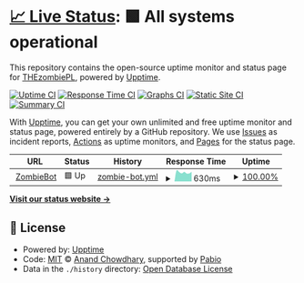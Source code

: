 # [📈 Live Status](https://THEzombiePL.github.io/status): <!--live status--> **🟩 All systems operational**

This repository contains the open-source uptime monitor and status page for [THEzombiePL](thezombiepl.github.io), powered by [Upptime](https://github.com/upptime/upptime).

[![Uptime CI](https://github.com/THEzombiePL/status/workflows/Uptime%20CI/badge.svg)](https://github.com/THEzombiePL/status/actions?query=workflow%3A%22Uptime+CI%22)
[![Response Time CI](https://github.com/THEzombiePL/status/workflows/Response%20Time%20CI/badge.svg)](https://github.com/THEzombiePL/status/actions?query=workflow%3A%22Response+Time+CI%22)
[![Graphs CI](https://github.com/THEzombiePL/status/workflows/Graphs%20CI/badge.svg)](https://github.com/THEzombiePL/status/actions?query=workflow%3A%22Graphs+CI%22)
[![Static Site CI](https://github.com/THEzombiePL/status/workflows/Static%20Site%20CI/badge.svg)](https://github.com/THEzombiePL/status/actions?query=workflow%3A%22Static+Site+CI%22)
[![Summary CI](https://github.com/THEzombiePL/status/workflows/Summary%20CI/badge.svg)](https://github.com/THEzombiePL/status/actions?query=workflow%3A%22Summary+CI%22)

With [Upptime](https://upptime.js.org), you can get your own unlimited and free uptime monitor and status page, powered entirely by a GitHub repository. We use [Issues](https://github.com/THEzombiePL/status/issues) as incident reports, [Actions](https://github.com/THEzombiePL/status/actions) as uptime monitors, and [Pages](https://THEzombiePL.github.io/status) for the status page.

<!--start: status pages-->
<!-- This summary is generated by Upptime (https://github.com/upptime/upptime) -->
<!-- Do not edit this manually, your changes will be overwritten -->
<!-- prettier-ignore -->
| URL | Status | History | Response Time | Uptime |
| --- | ------ | ------- | ------------- | ------ |
| <img alt="" src="https://icons.duckduckgo.com/ip3/zombiebot.pl.ico" height="13"> [ZombieBot](https://zombiebot.pl) | 🟩 Up | [zombie-bot.yml](https://github.com/THEzombiePL/status/commits/HEAD/history/zombie-bot.yml) | <details><summary><img alt="Response time graph" src="./graphs/zombie-bot/response-time-week.png" height="20"> 630ms</summary><br><a href="https://THEzombiePL.github.io/status/history/zombie-bot"><img alt="Response time 630" src="https://img.shields.io/endpoint?url=https%3A%2F%2Fraw.githubusercontent.com%2FTHEzombiePL%2Fstatus%2FHEAD%2Fapi%2Fzombie-bot%2Fresponse-time.json"></a><br><a href="https://THEzombiePL.github.io/status/history/zombie-bot"><img alt="24-hour response time 663" src="https://img.shields.io/endpoint?url=https%3A%2F%2Fraw.githubusercontent.com%2FTHEzombiePL%2Fstatus%2FHEAD%2Fapi%2Fzombie-bot%2Fresponse-time-day.json"></a><br><a href="https://THEzombiePL.github.io/status/history/zombie-bot"><img alt="7-day response time 630" src="https://img.shields.io/endpoint?url=https%3A%2F%2Fraw.githubusercontent.com%2FTHEzombiePL%2Fstatus%2FHEAD%2Fapi%2Fzombie-bot%2Fresponse-time-week.json"></a><br><a href="https://THEzombiePL.github.io/status/history/zombie-bot"><img alt="30-day response time 630" src="https://img.shields.io/endpoint?url=https%3A%2F%2Fraw.githubusercontent.com%2FTHEzombiePL%2Fstatus%2FHEAD%2Fapi%2Fzombie-bot%2Fresponse-time-month.json"></a><br><a href="https://THEzombiePL.github.io/status/history/zombie-bot"><img alt="1-year response time 630" src="https://img.shields.io/endpoint?url=https%3A%2F%2Fraw.githubusercontent.com%2FTHEzombiePL%2Fstatus%2FHEAD%2Fapi%2Fzombie-bot%2Fresponse-time-year.json"></a></details> | <details><summary><a href="https://THEzombiePL.github.io/status/history/zombie-bot">100.00%</a></summary><a href="https://THEzombiePL.github.io/status/history/zombie-bot"><img alt="All-time uptime 100.00%" src="https://img.shields.io/endpoint?url=https%3A%2F%2Fraw.githubusercontent.com%2FTHEzombiePL%2Fstatus%2FHEAD%2Fapi%2Fzombie-bot%2Fuptime.json"></a><br><a href="https://THEzombiePL.github.io/status/history/zombie-bot"><img alt="24-hour uptime 100.00%" src="https://img.shields.io/endpoint?url=https%3A%2F%2Fraw.githubusercontent.com%2FTHEzombiePL%2Fstatus%2FHEAD%2Fapi%2Fzombie-bot%2Fuptime-day.json"></a><br><a href="https://THEzombiePL.github.io/status/history/zombie-bot"><img alt="7-day uptime 100.00%" src="https://img.shields.io/endpoint?url=https%3A%2F%2Fraw.githubusercontent.com%2FTHEzombiePL%2Fstatus%2FHEAD%2Fapi%2Fzombie-bot%2Fuptime-week.json"></a><br><a href="https://THEzombiePL.github.io/status/history/zombie-bot"><img alt="30-day uptime 100.00%" src="https://img.shields.io/endpoint?url=https%3A%2F%2Fraw.githubusercontent.com%2FTHEzombiePL%2Fstatus%2FHEAD%2Fapi%2Fzombie-bot%2Fuptime-month.json"></a><br><a href="https://THEzombiePL.github.io/status/history/zombie-bot"><img alt="1-year uptime 100.00%" src="https://img.shields.io/endpoint?url=https%3A%2F%2Fraw.githubusercontent.com%2FTHEzombiePL%2Fstatus%2FHEAD%2Fapi%2Fzombie-bot%2Fuptime-year.json"></a></details>

<!--end: status pages-->

[**Visit our status website →**](https://THEzombiePL.github.io/status)

## 📄 License

- Powered by: [Upptime](https://github.com/upptime/upptime)
- Code: [MIT](./LICENSE) © [Anand Chowdhary](https://anandchowdhary.com), supported by [Pabio](https://pabio.com)
- Data in the `./history` directory: [Open Database License](https://opendatacommons.org/licenses/odbl/1-0/)
